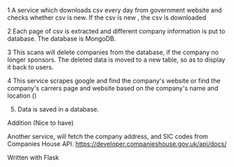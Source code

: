 1 A service which downloads csv every day from government website and checks whether csv is new. If the csv is new , the csv is downloaded

2 Each page of csv is extracted and different company information is put to database. The database is MongoDB.

3 This scans will delete companies from the database, if the company no longer sponsors. The deleted data is moved to a new table, so as to display it back to users.

4 This service scrapes google and find the company's website or find the company's carrers page and website based on the company's name and location ()

5. Data is saved in a database.

Addition (Nice to have)

Another service, will fetch the company address, and SIC codes from Companies House API. https://developer.companieshouse.gov.uk/api/docs/



Written with Flask